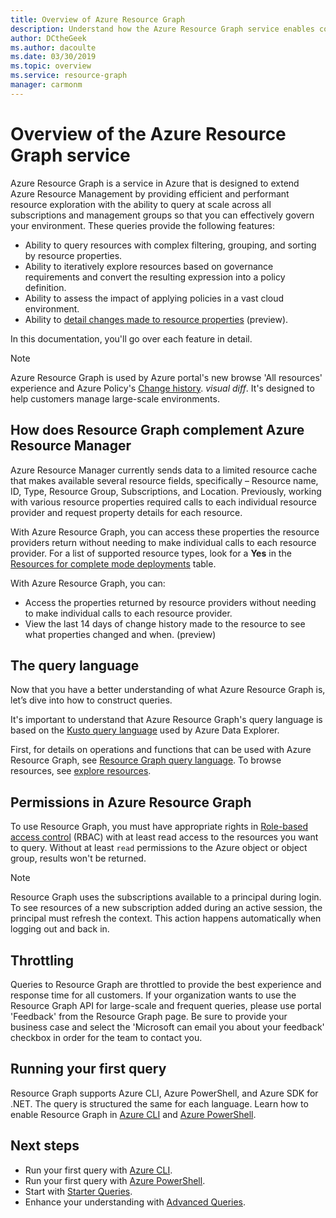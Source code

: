 ```yaml
---
title: Overview of Azure Resource Graph
description: Understand how the Azure Resource Graph service enables complex querying of resources at scale.
author: DCtheGeek
ms.author: dacoulte
ms.date: 03/30/2019
ms.topic: overview
ms.service: resource-graph
manager: carmonm
---
```

# Overview of the Azure Resource Graph service

Azure Resource Graph is a service in Azure that is designed to extend Azure Resource Management by
providing efficient and performant resource exploration with the ability to query at scale across
all subscriptions and management groups so that you can effectively govern your environment. These
queries provide the following features:

- Ability to query resources with complex filtering, grouping, and sorting by resource properties.
- Ability to iteratively explore resources based on governance requirements and convert the
  resulting expression into a policy definition.
- Ability to assess the impact of applying policies in a vast cloud environment.
- Ability to [detail changes made to resource properties](./how-to/get-resource-changes.md) (preview).

In this documentation, you'll go over each feature in detail.

> [!NOTE]
> Azure Resource Graph is used by Azure portal's new browse 'All resources' experience and Azure
> Policy's [Change history](../policy/how-to/determine-non-compliance.md#change-history-preview).
> _visual diff_. It's designed to help customers manage large-scale environments.

## How does Resource Graph complement Azure Resource Manager

Azure Resource Manager currently sends data to a limited resource cache that makes available
several resource fields, specifically – Resource name, ID, Type, Resource Group, Subscriptions, and
Location. Previously, working with various resource properties required calls to each individual
resource provider and request property details for each resource.

With Azure Resource Graph, you can access these properties the resource providers return without
needing to make individual calls to each resource provider. For a list of supported resource types,
look for a **Yes** in the [Resources for complete mode deployments](../../azure-resource-manager/complete-mode-deletion.md)
table.

With Azure Resource Graph, you can:

- Access the properties returned by resource providers without needing to make individual calls to
  each resource provider.
- View the last 14 days of change history made to the resource to see what properties changed and
  when. (preview)

## The query language

Now that you have a better understanding of what Azure Resource Graph is, let’s dive into how to
construct queries.

It's important to understand that Azure Resource Graph's query language is based on the [Kusto query language](../../data-explorer/data-explorer-overview.md)
used by Azure Data Explorer.

First, for details on operations and functions that can be used with Azure Resource Graph, see [Resource Graph query language](./concepts/query-language.md).
To browse resources, see [explore resources](./concepts/explore-resources.md).

## Permissions in Azure Resource Graph

To use Resource Graph, you must have appropriate rights in [Role-based access
control](../../role-based-access-control/overview.md) (RBAC) with at least read access to the
resources you want to query. Without at least `read` permissions to the Azure object or object
group, results won't be returned.

> [!NOTE]
> Resource Graph uses the subscriptions available to a principal during login. To see resources of a
> new subscription added during an active session, the principal must refresh the context. This
> action happens automatically when logging out and back in.

## Throttling

Queries to Resource Graph are throttled to provide the best experience and response time for all
customers. If your organization wants to use the Resource Graph API for large-scale and frequent
queries, please use portal 'Feedback' from the Resource Graph page. Be sure to provide your business
case and select the 'Microsoft can email you about your feedback' checkbox in order for the team to
contact you.

## Running your first query

Resource Graph supports Azure CLI, Azure PowerShell, and Azure SDK for .NET. The query is structured
the same for each language. Learn how to enable Resource Graph in [Azure
CLI](first-query-azurecli.md#add-the-resource-graph-extension) and [Azure
PowerShell](first-query-powershell.md#add-the-resource-graph-module).

## Next steps

- Run your first query with [Azure CLI](first-query-azurecli.md).
- Run your first query with [Azure PowerShell](first-query-powershell.md).
- Start with [Starter Queries](./samples/starter.md).
- Enhance your understanding with [Advanced Queries](./samples/advanced.md).